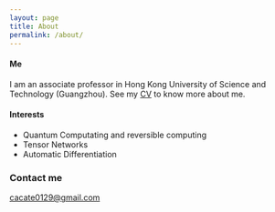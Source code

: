 ```yaml
---
layout: page
title: About
permalink: /about/
---
```

#### Me
I am an associate professor in Hong Kong University of Science and Technology (Guangzhou). See my [CV](https://github.com/GiggleLiu/CV/raw/master/cv.pdf) to know more about me.

#### Interests
* Quantum Computating and reversible computing
* Tensor Networks
* Automatic Differentiation

### Contact me

[cacate0129@gmail.com](mailto:cacate0129@gmail.com)


